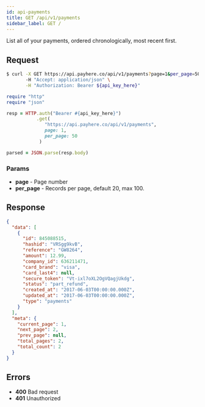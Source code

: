 ```yaml
---
id: api-payments
title: GET /api/v1/payments
sidebar_label: GET /
---
```


List all of your payments, ordered chronologically, most recent first.

## Request

<!--DOCUSAURUS_CODE_TABS-->
<!--Curl-->
```sh
$ curl -X GET https://api.payhere.co/api/v1/payments?page=1&per_page=50 \
       -H "Accept: application/json" \
       -H "Authorization: Bearer ${api_key_here}"
```
<!--Ruby-->
```ruby
require "http"
require "json"

resp = HTTP.auth("Bearer #{api_key_here}")
           .get(
              "https://api.payhere.co/api/v1/payments",
              page: 1,
              per_page: 50
            )

parsed = JSON.parse(resp.body)
```
<!--END_DOCUSAURUS_CODE_TABS-->

### Params

- **page** - Page number
- **per_page** - Records per page, default 20, max 100.

## Response

```json
{
  "data": [
    {
      "id": 845088515,
      "hashid": "VRSgg9kvB",
      "reference": "GW8264",
      "amount": 12.99,
      "company_id": 636211471,
      "card_brand": "visa",
      "card_last4": null,
      "secure_token": "Vt-ixl7oXL2OgVQagjUkdg",
      "status": "part_refund",
      "created_at": "2017-06-03T00:00:00.000Z",
      "updated_at": "2017-06-03T00:00:00.000Z",
      "type": "payments"
    }
  ],
  "meta": {
    "current_page": 1,
    "next_page": 2,
    "prev_page": null,
    "total_pages": 2,
    "total_count": 2
  }
}
```

## Errors

- **400** Bad request
- **401** Unauthorized
